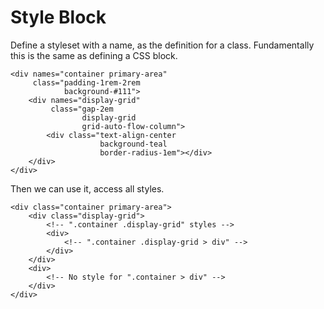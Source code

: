 # Style Block

Define a styleset with a name, as the definition for a class.
Fundamentally this is the same as defining a CSS block.

```jinja2
<div names="container primary-area"
     class="padding-1rem-2rem
            background-#111">
    <div names="display-grid"
         class="gap-2em
                display-grid
                grid-auto-flow-column">
        <div class="text-align-center
                    background-teal
                    border-radius-1em"></div>
    </div>
</div>
```

Then we can use it, access all styles.

```jinja2
<div class="container primary-area">
    <div class="display-grid">
        <!-- ".container .display-grid" styles -->
        <div>
            <!-- ".container .display-grid > div" -->
        </div>
    </div>
    <div>
        <!-- No style for ".container > div" -->
    </div>
</div>
```